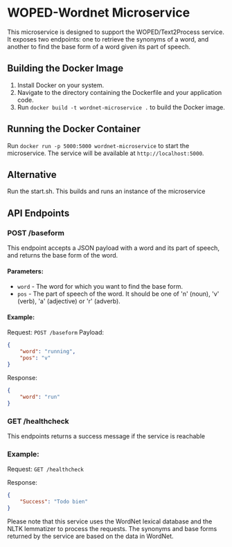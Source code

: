 # WOPED-Wordnet Microservice

This microservice is designed to support the WOPED/Text2Process service. It exposes two endpoints: one to retrieve the synonyms of a word, and another to find the base form of a word given its part of speech.

## Building the Docker Image

1. Install Docker on your system.
2. Navigate to the directory containing the Dockerfile and your application code.
3. Run `docker build -t wordnet-microservice .` to build the Docker image.

## Running the Docker Container

Run `docker run -p 5000:5000 wordnet-microservice` to start the microservice. The service will be available at `http://localhost:5000`.

## Alternative

Run the start.sh. This builds and runs an instance of the microservice

## API Endpoints

### POST /baseform

This endpoint accepts a JSON payload with a word and its part of speech, and returns the base form of the word.

#### Parameters:

- `word` - The word for which you want to find the base form.
- `pos` - The part of speech of the word. It should be one of 'n' (noun), 'v' (verb), 'a' (adjective) or 'r' (adverb).

#### Example:

Request: `POST /baseform`
Payload: 
```json
{
    "word": "running",
    "pos": "v"
}
```
Response:
```json
{
    "word": "run"
}
```

### GET /healthcheck

This endpoints returns a success message if the service is reachable

### Example:

Request: `GET /healthcheck`

Response:
```json
{
    "Success": "Todo bien"
}
```

Please note that this service uses the WordNet lexical database and the NLTK lemmatizer to process the requests. The synonyms and base forms returned by the service are based on the data in WordNet.